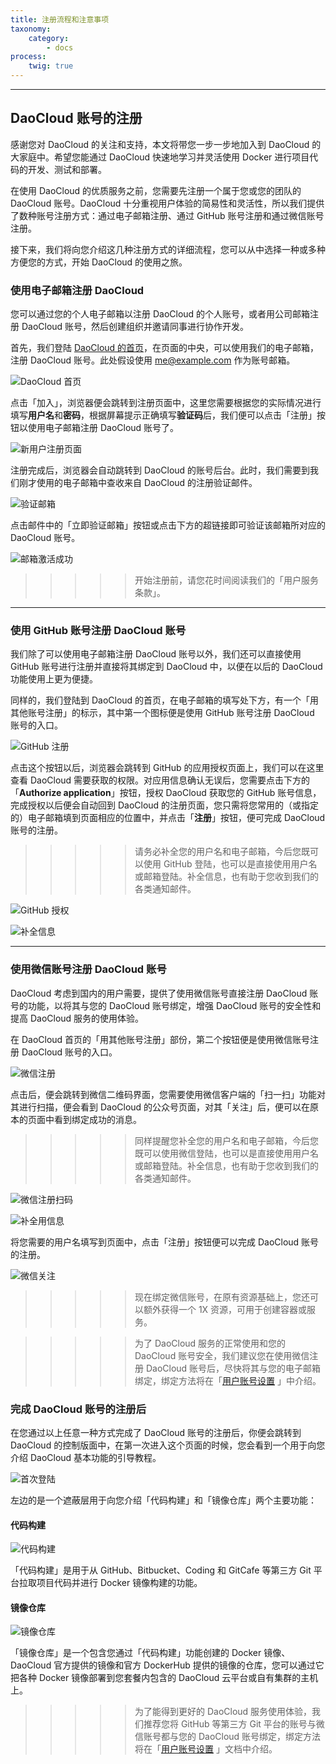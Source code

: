 ```yaml
---
title: 注册流程和注意事项
taxonomy:
    category:
        - docs
process:
    twig: true
---
```


--- 

## DaoCloud 账号的注册

感谢您对 DaoCloud 的关注和支持，本文将带您一步一步地加入到 DaoCloud 的大家庭中。希望您能通过 DaoCloud 快速地学习并灵活使用 Docker 进行项目代码的开发、测试和部署。

在使用 DaoCloud 的优质服务之前，您需要先注册一个属于您或您的团队的 DaoCloud 账号。DaoCloud 十分重视用户体验的简易性和灵活性，所以我们提供了数种账号注册方式：通过电子邮箱注册、通过 GitHub 账号注册和通过微信账号注册。

接下来，我们将向您介绍这几种注册方式的详细流程，您可以从中选择一种或多种方便您的方式，开始 DaoCloud 的使用之旅。

### 使用电子邮箱注册 DaoCloud

您可以通过您的个人电子邮箱以注册 DaoCloud 的个人账号，或者用公司邮箱注册 DaoCloud 账号，然后创建组织并邀请同事进行协作开发。

首先，我们登陆 [DaoCloud 的首页](http://www.daocloud.io)，在页面的中央，可以使用我们的电子邮箱，注册 DaoCloud 账号。此处假设使用 me@example.com 作为账号邮箱。

![DaoCloud 首页](2.jpg)

点击「加入」，浏览器便会跳转到注册页面中，这里您需要根据您的实际情况进行填写**用户名**和**密码**，根据屏幕提示正确填写**验证码**后，我们便可以点击「注册」按钮以使用电子邮箱注册 DaoCloud 账号了。

![新用户注册页面](3.jpg)

注册完成后，浏览器会自动跳转到 DaoCloud 的账号后台。此时，我们需要到我们刚才使用的电子邮箱中查收来自 DaoCloud 的注册验证邮件。

![验证邮箱](5.jpg)

点击邮件中的「立即验证邮箱」按钮或点击下方的超链接即可验证该邮箱所对应的 DaoCloud 账号。

![邮箱激活成功](6.jpg)

>>>>> 开始注册前，请您花时间阅读我们的「用户服务条款」。

---

### 使用 GitHub 账号注册 DaoCloud 账号

我们除了可以使用电子邮箱注册 DaoCloud 账号以外，我们还可以直接使用 GitHub 账号进行注册并直接将其绑定到 DaoCloud 中，以便在以后的 DaoCloud 功能使用上更为便捷。

同样的，我们登陆到 DaoCloud 的首页，在电子邮箱的填写处下方，有一个「用其他账号注册」的标示，其中第一个图标便是使用 GitHub 账号注册 DaoCloud 账号的入口。

![GitHub 注册](1.jpg)

点击这个按钮以后，浏览器会跳转到 GitHub 的应用授权页面上，我们可以在这里查看 DaoCloud 需要获取的权限。对应用信息确认无误后，您需要点击下方的「**Authorize application**」按钮，授权 DaoCloud 获取您的 GitHub 账号信息，完成授权以后便会自动回到 DaoCloud 的注册页面，您只需将您常用的（或指定的）电子邮箱填到页面相应的位置中，并点击「**注册**」按钮，便可完成 DaoCloud 账号的注册。

>>>>> 请务必补全您的用户名和电子邮箱，今后您既可以使用 GitHub 登陆，也可以是直接使用用户名或邮箱登陆。补全信息，也有助于您收到我们的各类通知邮件。

![GitHub 授权](github-2.jpg)

![补全信息](github-3.jpg)

---

### 使用微信账号注册 DaoCloud 账号

DaoCloud 考虑到国内的用户需要，提供了使用微信账号直接注册 DaoCloud 账号的功能，以将其与您的 DaoCloud 账号绑定，增强 DaoCloud 账号的安全性和提高 DaoCloud 服务的使用体验。

在 DaoCloud 首页的「用其他账号注册」部份，第二个按钮便是使用微信账号注册 DaoCloud 账号的入口。

![微信注册](wechat-1.jpg)

点击后，便会跳转到微信二维码界面，您需要使用微信客户端的「扫一扫」功能对其进行扫描，便会看到 DaoCloud 的公众号页面，对其「关注」后，便可以在原本的页面中看到绑定成功的消息。

>>>>> 同样提醒您补全您的用户名和电子邮箱，今后您既可以使用微信登陆，也可以是直接使用用户名或邮箱登陆。补全信息，也有助于您收到我们的各类通知邮件。

![微信注册扫码](wechat-2.jpg)

![补全用信息](wechat-3.jpg)

将您需要的用户名填写到页面中，点击「注册」按钮便可以完成 DaoCloud 账号的注册。

![微信关注](wechat-4.jpeg?resize=600)

>>>>> 现在绑定微信账号，在原有资源基础上，您还可以额外获得一个 1X 资源，可用于创建容器或服务。

>>>>> 为了 DaoCloud 服务的正常使用和您的 DaoCloud 账号安全，我们建议您在使用微信注册 DaoCloud 账号后，尽快将其与您的电子邮箱绑定，绑定方法将在「[用户账号设置](http://docs.daocloud.io/daocloud-account-setting/account-setting) 」中介绍。

### 完成 DaoCloud 账号的注册后

在您通过以上任意一种方式完成了 DaoCloud 账号的注册后，你便会跳转到 DaoCloud 的控制版面中，在第一次进入这个页面的时候，您会看到一个用于向您介绍 DaoCloud 基本功能的引导教程。

![首次登陆](register-4.jpg)

左边的是一个遮蔽层用于向您介绍「代码构建」和「镜像仓库」两个主要功能：

#### 代码构建

![代码构建](register-7.jpg)

「代码构建」是用于从 GitHub、Bitbucket、Coding 和 GitCafe 等第三方 Git 平台拉取项目代码并进行 Docker 镜像构建的功能。

#### 镜像仓库

![镜像仓库](register-8.jpg)

「镜像仓库」是一个包含您通过「代码构建」功能创建的 Docker 镜像、DaoCloud 官方提供的镜像和官方 DockerHub 提供的镜像的仓库，您可以通过它把各种 Docker 镜像部署到您套餐内包含的 DaoCloud 云平台或自有集群的主机上。

>>>>> 为了能得到更好的 DaoCloud 服务使用体验，我们推荐您将 GitHub 等第三方 Git 平台的账号与微信账号都与您的 DaoCloud 账号绑定，绑定方法将在「[用户账号设置](http://docs.daocloud.io/daocloud-account-setting/account-setting) 」文档中介绍。